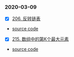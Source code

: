 
### 2020-03-09
- [x] [206. 反转链表](https://leetcode-cn.com/problems/reverse-linked-list/)
* [source code](https://github.com/guaguaguaxia/LeetCodePractice/blob/master/src/CheckInEveryDay/20210309/ReverseLinkedList206.java)
- [x] [215. 数组中的第K个最大元素](https://leetcode-cn.com/problems/kth-largest-element-in-an-array/)
* [source code](https://github.com/guaguaguaxia/LeetCodePractice/blob/master/src/CheckInEveryDay/20210309/FindKthLargest.java)



